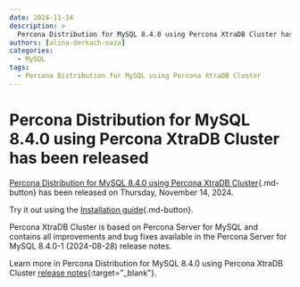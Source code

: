 ```yaml
---
date: 2024-11-14
description: >
  Percona Distribution for MySQL 8.4.0 using Percona XtraDB Cluster has been released on Thursday, November 14, 2024.
authors: [alina-derkach-oaza]
categories:
  - MySQL
tags:
  - Percona Distribution for MySQL using Percona XtraDB Cluster
---
```


# Percona Distribution for MySQL 8.4.0 using Percona XtraDB Cluster has been released

<!-- more -->

[Percona Distribution for MySQL 8.4.0 using Percona XtraDB Cluster](https://docs.percona.com/percona-distribution-for-mysql/8.4/index.html){.md-button} has been released on Thursday, November 14, 2024.

Try it out using the [Installation guide](https://docs.percona.com/percona-distribution-for-mysql/8.4/installing.html){.md-button}.

Percona XtraDB Cluster is based on Percona Server for MySQL and contains all improvements and bug fixes available in the Percona Server for MySQL 8.4.0-1 (2024-08-28) release notes.

Learn more in Percona Distribution for MySQL 8.4.0 using Percona XtraDB Cluster [release notes](https://docs.percona.com/percona-distribution-for-mysql/8.4/release-notes-pxc-8.4.0.html){:target="_blank"}.

